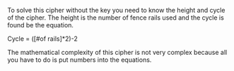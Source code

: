 To solve this cipher without the key you need to know the height and cycle of the cipher.  The height is the number of fence rails used and the cycle is found be the equation.  

Cycle = ([#of rails]*2)-2

The mathematical complexity of this cipher is not very complex because all you have to do is put numbers into the equations.
